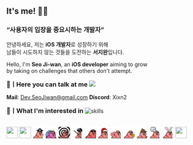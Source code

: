 ## It's me! ✌🏻
### “사용자의 입장을 중요시하는 개발자”
안녕하세요, 저는 **iOS 개발자**로 성장하기 위해  <br>
남들이 시도하지 않는 것들을 도전하는 **서지완**입니다.<br>

Hello, I'm **Seo Ji-wan**, an **iOS developer** aiming to grow <br>
by taking on challenges that others don't attempt. <br>

<h3 style="display: inline">📢ㅣHere you can talk at me</h3>

<a href="https://www.instagram.com/xixn2._8/">
  <img src="https://img.shields.io/badge/Instagram-%23E4405F?style=flat-square&logo=instagram&logoColor=white"/>  
</a> 

**Mail**: Dev.SeoJiwan@gmail.com
**Discord**: Xixn2
 
</div>

  <div>
<h3 style="display: inline">🤔ㅣWhat I'm interested in</h3>

<image src="https://skillicons.dev/icons?i=swift,kotlin,dart,python,java,apple&theme=dark" alt="skills" height="35" />
</div>

<br>
 <div>
   
 <img src="https://github.com/xixn/xixn/blob/main/68747470733a2f2f63756c746f667468657061727479706172726f742e636f6d2f706172726f74732f68642f676974687562706172726f742e676966.gif" width="30" height="30"></img>
<img src="https://github.com/xixn/xixn/blob/main/68747470733a2f2f63756c746f667468657061727479706172726f742e636f6d2f706172726f74732f68642f6c6170746f705f706172726f742e676966.gif" width="30" height="30"></img>
<img src="ㅋㅋㅋㅋ.gif" width="30" height="30"></img>
<img src="ㅋㅋ.gif" width="30" height="30"></img>
<img src="ㅋㅋㅋ.gif" width="30" height="30"></img>
<img src="1.gif" width="30" height="30"></img>
<img src="11.gif" width="30" height="30"></img>
<img src="111.gif" width="30" height="30"></img>
<img src="1111.gif" width="30" height="30"></img>
<img src="11111.gif" width="30" height="30"></img>
<img src="111111.gif" width="30" height="30"></img>
<img src="1111111.gif" width="30" height="30"></img>
<img src="11111111.gif" width="30" height="30"></img> 
<img src="853960629086191616.gif" width="30" height="30"></img> 
</div>

